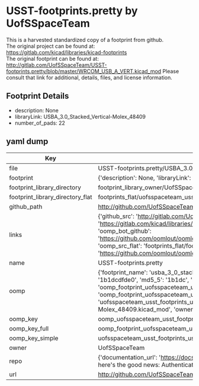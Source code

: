 # USST-footprints.pretty by UofSSpaceTeam  
This is a harvested standardized copy of a footprint from github.  
The original project can be found at:  
https://gitlab.com/kicad/libraries/kicad-footprints  
The original footprint can be found at:
http://gitlab.com/UofSSpaceTeam/USST-footprints.pretty/blob/master/WRCOM_USB_A_VERT.kicad_mod
Please consult that link for additional, details, files, and license information.  
## Footprint Details
* description: None  
* libraryLink: USBA_3.0_Stacked_Vertical-Molex_48409  
* number_of_pads: 22  
## yaml dump  
| Key | Value |  
| --- | --- |  
| file | USST-footprints.pretty/USBA_3.0_Stacked_Vertical-Molex_48409.kicad_mod |  
| footprint | {'description': None, 'libraryLink': 'USBA_3.0_Stacked_Vertical-Molex_48409', 'number_of_pads': 22} |  
| footprint_library_directory | footprint_library_owner/UofSSpaceTeam_USST-footprints.pretty |  
| footprint_library_directory_flat | footprints_flat/uofsspaceteam_usst_footprints_usba_3_0_stacked_vertical_molex_48409/working |  
| github_path | http://github.com/UofSSpaceTeam/USST-footprints.pretty/blob/master/USBA_3.0_Stacked_Vertical-Molex_48409.kicad_mod |  
| links | {'github_src': 'http://gitlab.com/UofSSpaceTeam/USST-footprints.pretty/blob/master/WRCOM_USB_A_VERT.kicad_mod', 'github_src_repo': 'https://gitlab.com/kicad/libraries/kicad-footprints', 'oomp_bot': 'footprints/uofsspaceteam_usst_footprints_usba_3_0_stacked_vertical_molex_48409/working', 'oomp_bot_github': 'https://github.com/oomlout/oomlout_oomp_footprint_bot/tree/main/footprints/uofsspaceteam_usst_footprints_usba_3_0_stacked_vertical_molex_48409/working', 'oomp_src_flat': 'footprints_flat/footprints_flat/uofsspaceteam_usst_footprints_usba_3_0_stacked_vertical_molex_48409/working', 'oomp_src_flat_github': 'https://github.com/oomlout/oomlout_oomp_footprint_src/tree/main/footprints_flat/uofsspaceteam_usst_footprints_usba_3_0_stacked_vertical_molex_48409/working'} |  
| name | USST-footprints.pretty |  
| oomp | {'footprint_name': 'usba_3_0_stacked_vertical_molex_48409', 'library_name': 'usst_footprints', 'md5': '1b1dcdfde0174fa5cda9996f46ca5975', 'md5_10': '1b1dcdfde0', 'md5_5': '1b1dc', 'md5_6': '1b1dcd', 'oomp_key': 'oomp_uofsspaceteam_usst_footprints_usba_3_0_stacked_vertical_molex_48409', 'oomp_key_extra': 'oomp_footprint_uofsspaceteam_usst_footprints_usba_3_0_stacked_vertical_molex_48409', 'oomp_key_full': 'oomp_footprint_uofsspaceteam_usst_footprints_usba_3_0_stacked_vertical_molex_48409_1b1dcd', 'oomp_key_simple': 'uofsspaceteam_usst_footprints_usba_3_0_stacked_vertical_molex_48409', 'original_filename': 'USST-footprints.pretty/USBA_3.0_Stacked_Vertical-Molex_48409.kicad_mod', 'owner_name': 'uofsspaceteam'} |  
| oomp_key | oomp_uofsspaceteam_usst_footprints_usba_3_0_stacked_vertical_molex_48409 |  
| oomp_key_full | oomp_footprint_uofsspaceteam_usst_footprints_usba_3_0_stacked_vertical_molex_48409 |  
| oomp_key_simple | uofsspaceteam_usst_footprints_usba_3_0_stacked_vertical_molex_48409 |  
| owner | UofSSpaceTeam |  
| repo | {'documentation_url': 'https://docs.github.com/rest/overview/resources-in-the-rest-api#rate-limiting', 'message': "API rate limit exceeded for 84.66.173.59. (But here's the good news: Authenticated requests get a higher rate limit. Check out the documentation for more details.)"} |  
| url | http://github.com/UofSSpaceTeam/USST-footprints.pretty |  

